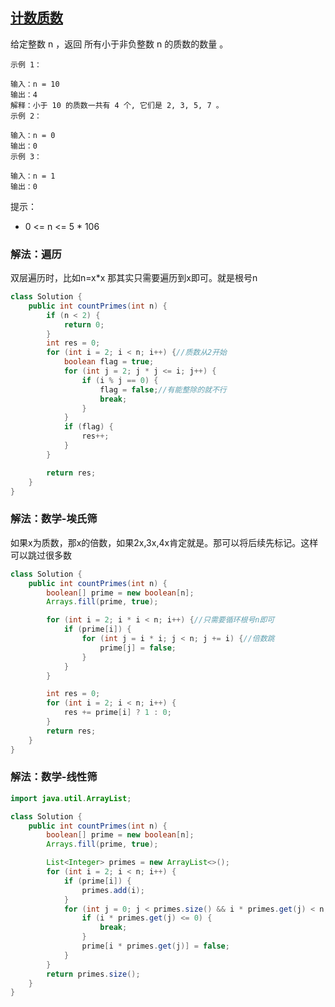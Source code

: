 ## [计数质数](https://leetcode.cn/problems/count-primes/description/)

给定整数 n ，返回 所有小于非负整数 n 的质数的数量 。


````
示例 1：

输入：n = 10
输出：4
解释：小于 10 的质数一共有 4 个, 它们是 2, 3, 5, 7 。
示例 2：

输入：n = 0
输出：0
示例 3：

输入：n = 1
输出：0
````

提示：

- 0 <= n <= 5 * 106

### 解法：遍历
双层遍历时，比如n=x*x 那其实只需要遍历到x即可。就是根号n
````java
class Solution {
    public int countPrimes(int n) {
        if (n < 2) {
            return 0;
        }
        int res = 0;
        for (int i = 2; i < n; i++) {//质数从2开始
            boolean flag = true;
            for (int j = 2; j * j <= i; j++) {
                if (i % j == 0) {
                    flag = false;//有能整除的就不行
                    break;
                }
            }
            if (flag) {
                res++;
            }
        }

        return res;
    }
}
````

### 解法：数学-埃氏筛
如果x为质数，那x的倍数，如果2x,3x,4x肯定就是。那可以将后续先标记。这样可以跳过很多数
````java
class Solution {
    public int countPrimes(int n) {
        boolean[] prime = new boolean[n];
        Arrays.fill(prime, true);

        for (int i = 2; i * i < n; i++) {//只需要循环根号n即可
            if (prime[i]) {
                for (int j = i * i; j < n; j += i) {//倍数跳
                    prime[j] = false;
                }
            }
        }

        int res = 0;
        for (int i = 2; i < n; i++) {
            res += prime[i] ? 1 : 0;
        }
        return res;
    }
}
````

### 解法：数学-线性筛

````java
import java.util.ArrayList;

class Solution {
    public int countPrimes(int n) {
        boolean[] prime = new boolean[n];
        Arrays.fill(prime, true);

        List<Integer> primes = new ArrayList<>();
        for (int i = 2; i < n; i++) {
            if (prime[i]) {
                primes.add(i);
            }
            for (int j = 0; j < primes.size() && i * primes.get(j) < n; j++) {
                if (i * primes.get(j) <= 0) {
                    break;
                }
                prime[i * primes.get(j)] = false;
            }
        }
        return primes.size();
    }
}
````
